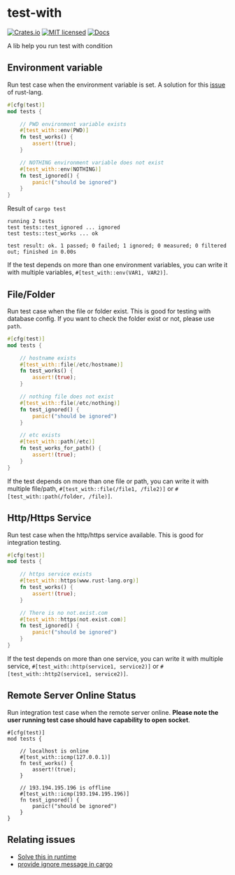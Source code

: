 # test-with
[![Crates.io][crates-badge]][crate-url]
[![MIT licensed][mit-badge]][mit-url]
[![Docs][doc-badge]][doc-url]

A lib help you run test with condition

## Environment variable
Run test case when the environment variable is set.
A solution for this [issue][original-issue] of rust-lang.

```rust
#[cfg(test)]
mod tests {

    // PWD environment variable exists
    #[test_with::env(PWD)]
    fn test_works() {
        assert!(true);
    }

    // NOTHING environment variable does not exist
    #[test_with::env(NOTHING)]
    fn test_ignored() {
        panic!("should be ignored")
    }
}
```

Result of `cargo test`
```text
running 2 tests
test tests::test_ignored ... ignored
test tests::test_works ... ok

test result: ok. 1 passed; 0 failed; 1 ignored; 0 measured; 0 filtered out; finished in 0.00s
```

If the test depends on more than one environment variables,
you can write it with multiple variables, `#[test_with::env(VAR1, VAR2)]`.

## File/Folder
Run test case when the file or folder exist.  This is good for testing with database config.
If you want to check the folder exist or not, please use `path`.

```rust
#[cfg(test)]
mod tests {

    // hostname exists
    #[test_with::file(/etc/hostname)]
    fn test_works() {
        assert!(true);
    }

    // nothing file does not exist
    #[test_with::file(/etc/nothing)]
    fn test_ignored() {
        panic!("should be ignored")
    }

    // etc exists
    #[test_with::path(/etc)]
    fn test_works_for_path() {
        assert!(true);
    }
}
```

If the test depends on more than one file or path,
you can write it with multiple file/path,
`#[test_with::file(/file1, /file2)]` or `#[test_with::path(/folder, /file)]`.

## Http/Https Service
Run test case when the http/https service available.  This is good for integration testing.

```rust
#[cfg(test)]
mod tests {

    // https service exists
    #[test_with::https(www.rust-lang.org)]
    fn test_works() {
        assert!(true);
    }

    // There is no not.exist.com
    #[test_with::https(not.exist.com)]
    fn test_ignored() {
        panic!("should be ignored")
    }
}
```

If the test depends on more than one service,
you can write it with multiple service,
`#[test_with::http(service1, service2)]` or `#[test_with::http2(service1, service2)]`.

## Remote Server Online Status
Run integration test case when the remote server online.
**Please note the user running test case should have capability to open socket**.

```
#[cfg(test)]
mod tests {

    // localhost is online
    #[test_with::icmp(127.0.0.1)]
    fn test_works() {
        assert!(true);
    }

    // 193.194.195.196 is offline
    #[test_with::icmp(193.194.195.196)]
    fn test_ignored() {
        panic!("should be ignored")
    }
}
```

## Relating issues
* [Solve this in runtime][original-issue]
* [provide ignore message in cargo][rust-pre-rfc]

[crates-badge]: https://img.shields.io/crates/v/test-with.svg
[crate-url]: https://crates.io/crates/test-with
[mit-badge]: https://img.shields.io/badge/license-MIT-blue.svg
[mit-url]: https://github.com/yanganto/test-with/blob/readme/LICENSE
[doc-badge]: https://img.shields.io/badge/docs-rs-orange.svg
[doc-url]: https://docs.rs/test-with/latest/test_with/
[original-issue]: https://github.com/rust-lang/rust/issues/68007
[rust-pre-rfc]: https://internals.rust-lang.org/t/pre-rfc-provide-ignore-message-when-the-test-ignored/15904
